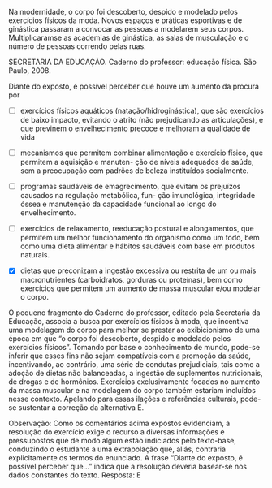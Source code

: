 

Na modernidade, o corpo foi descoberto, despido e modelado pelos exercícios físicos da moda. Novos espaços e práticas esportivas e de ginástica passaram a convocar as pessoas a modelarem seus corpos. Multiplicaramse as academias de ginástica, as salas de musculação e o número de pessoas correndo pelas ruas.

SECRETARIA DA EDUCAÇÃO. Caderno do professor: educação física. São Paulo, 2008.

Diante do exposto, é possível perceber que houve um aumento da procura por



- [ ] exercícios físicos aquáticos (natação/hidroginástica), que são exercícios de baixo impacto, evitando o atrito (não prejudicando as articulações), e que previnem o envelhecimento precoce e melhoram a qualidade de vida
- [ ] mecanismos que permitem combinar alimentação e exercício físico, que permitem a aquisição e manuten- ção de níveis adequados de saúde, sem a preocupação com padrões de beleza instituídos socialmente.
- [ ] programas saudáveis de emagrecimento, que evitam os prejuízos causados na regulação metabólica, fun- ção imunológica, integridade óssea e manutenção da capacidade funcional ao longo do envelhecimento.
- [ ] exercícios de relaxamento, reeducação postural e alongamentos, que permitem um melhor funcionamento do organismo como um todo, bem como uma dieta alimentar e hábitos saudáveis com base em produtos naturais.
- [x] dietas que preconizam a ingestão excessiva ou restrita de um ou mais macronutrientes (carboidratos, gorduras ou proteínas), bem como exercícios que permitem um aumento de massa muscular e/ou modelar o corpo.


O pequeno fragmento do Caderno do professor, editado pela Secretaria da Educação, associa a busca por exercícios físicos à moda, que incentiva uma modelagem do corpo para melhor se prestar ao exibicionismo de uma época em que “o corpo foi descoberto, despido e modelado pelos exercícios físicos”. Tomando por base o conhecimento de mundo, pode-se inferir que esses fins não sejam compatíveis com a promoção da saúde, incentivando, ao contrário, uma série de condutas prejudiciais, tais como a adoção de dietas não balanceadas, a ingestão de suplementos nutricionais, de drogas e de hormônios. Exercícios exclusivamente focados no aumento da massa muscular e na modelagem do corpo também estariam incluídos nesse contexto. Apelando para essas ilações e referências culturais, pode-se sustentar a correção da alternativa E.

Observação: Como os comentários acima expostos evidenciam, a resolução do exercício exige o recurso a diversas informações e pressupostos que de modo algum estão indiciados pelo texto-base, conduzindo o estudante a uma extrapolação que, aliás, contraria explicitamente os termos do enunciado. A frase “Diante do exposto, é possível perceber que...” indica que a resolução deveria basear-se nos dados constantes do texto. Resposta: E
